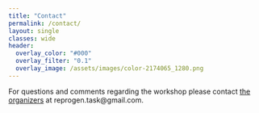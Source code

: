 ```yaml
---
title: "Contact"
permalink: /contact/
layout: single
classes: wide
header:
  overlay_color: "#000"
  overlay_filter: "0.1"
  overlay_image: /assets/images/color-2174065_1280.png
---
```


<style>.athere:before {content: '@'; }</style>
<script type="text/javascript">
function init(){
    var x = document.getElementsByClassName('contactaddr');
    for (var i = 0; i < x.length; i++){
        var sp = x[i];
        var mt = sp.innerHTML;
        mt = mt.replace(/<span.*\/span>/, '@');
        sp.innerHTML = '<a href="mailto:' + mt + '">' + mt + '</a>';
    }
}
window.addEventListener("load", init, false);
</script>
For questions and comments regarding the workshop please contact [the organizers](/committees) at <span class="contactaddr">reprogen.task<span class="athere"></span>gmail.com</span>. 
